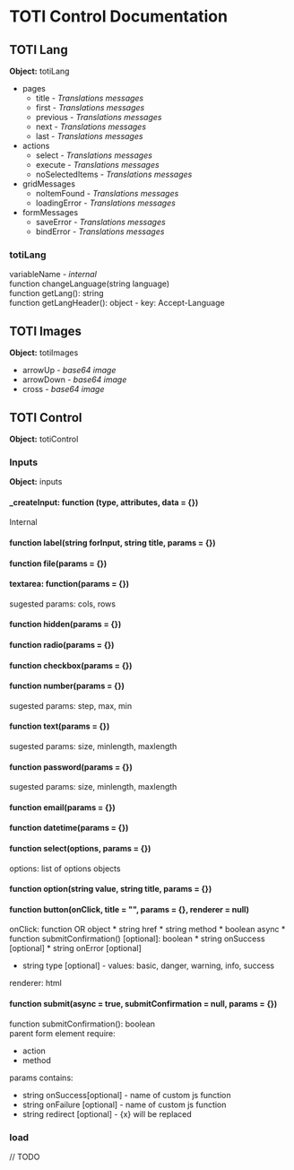 # TOTI Control Documentation

## TOTI Lang
**Object:** totiLang

* pages
  * title - *Translations messages*
  * first - *Translations messages*
  * previous - *Translations messages*
  * next - *Translations messages*
  * last - *Translations messages*
* actions
  * select - *Translations messages*
  * execute - *Translations messages*
  * noSelectedItems - *Translations messages*
* gridMessages
  * noItemFound - *Translations messages*
  * loadingError - *Translations messages*
* formMessages
  * saveError - *Translations messages*
  * bindError - *Translations messages*

### totiLang

variableName - *internal* <br>
function changeLanguage(string language) <br>
function getLang(): string <br>
function getLangHeader(): object - key: Accept-Language <br>

## TOTI Images
**Object:** totiImages

* arrowUp - *base64 image*
* arrowDown - *base64 image*
* cross - *base64 image*

## TOTI Control
**Object:** totiControl

### Inputs
**Object:** inputs <br>

#### _createInput: function (type, attributes, data = {})

Internal

#### function label(string forInput, string title, params = {})

#### function file(params = {})

#### textarea: function(params = {})
 sugested params: cols, rows

#### function hidden(params = {})

#### function radio(params = {})

#### function checkbox(params = {})

#### function number(params = {})

sugested params: step, max, min

#### function text(params = {})

sugested params: size, minlength, maxlength 

#### function password(params = {})

sugested params: size, minlength, maxlength

#### function email(params = {})

#### function datetime(params = {})

#### function select(options, params = {})

options: list of options objects

#### function option(string value, string title, params = {})

#### function button(onClick, title = "", params = {}, renderer = null)

onClick: function OR object
	* string href
	* string method
	* boolean async
	* function submitConfirmation() [optional]: boolean
	* string onSuccess [optional]
	* string onError [optional]
  * string type [optional] - values: basic, danger, warning, info, success

renderer: html

#### function submit(async = true, submitConfirmation = null, params = {})

function submitConfirmation(): boolean <br>
parent form element require:
* action
* method

params contains:
* string onSuccess[optional] - name of custom js function
* string onFailure [optional] - name of custom js function
* string redirect [optional] - {x} will be replaced

### load
// TODO